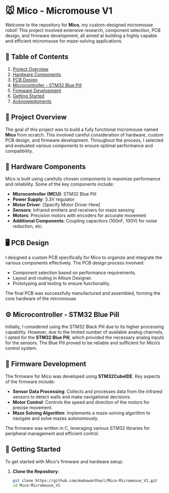 # 🐭 Mico - Micromouse V1

Welcome to the repository for **Mico**, my custom-designed micromouse robot! This project involved extensive research, component selection, PCB design, and firmware development, all aimed at building a highly capable and efficient micromouse for maze-solving applications.

## 📑 Table of Contents

1. [Project Overview](#project-overview)
2. [Hardware Components](#hardware-components)
3. [PCB Design](#pcb-design)
4. [Microcontroller - STM32 Blue Pill](#microcontroller---stm32-blue-pill)
5. [Firmware Development](#firmware-development)
6. [Getting Started](#getting-started)
7. [Acknowledgments](#acknowledgments)

## 📝 Project Overview

The goal of this project was to build a fully functional micromouse named **Mico** from scratch. This involved careful consideration of hardware, custom PCB design, and firmware development. Throughout the process, I selected and evaluated various components to ensure optimal performance and compatibility.

## 🔧 Hardware Components

Mico is built using carefully chosen components to maximize performance and reliability. Some of the key components include:

- **Microcontroller (MCU)**: STM32 Blue Pill
- **Power Supply**: 3.3V regulator
- **Motor Driver**: [Specify Motor Driver Here]
- **Sensors**: Infrared emitters and receivers for maze sensing
- **Motors**: Precision motors with encoders for accurate movement
- **Additional Components**: Coupling capacitors (100nF, 100V) for noise reduction, etc.

## 🖥️ PCB Design

I designed a custom PCB specifically for Mico to organize and integrate the various components effectively. The PCB design process involved:

- Component selection based on performance requirements.
- Layout and routing in Altium Designer.
- Prototyping and testing to ensure functionality.

The final PCB was successfully manufactured and assembled, forming the core hardware of the micromouse.

## ⚙️ Microcontroller - STM32 Blue Pill

Initially, I considered using the STM32 Black Pill due to its higher processing capability. However, due to the limited number of available analog channels, I opted for the **STM32 Blue Pill**, which provided the necessary analog inputs for the sensors. The Blue Pill proved to be reliable and sufficient for Mico’s control system.

## 📝 Firmware Development

The firmware for Mico was developed using **STM32CubeIDE**. Key aspects of the firmware include:

- **Sensor Data Processing**: Collects and processes data from the infrared sensors to detect walls and make navigational decisions.
- **Motor Control**: Controls the speed and direction of the motors for precise movement.
- **Maze Solving Algorithm**: Implements a maze-solving algorithm to navigate and solve mazes autonomously.

The firmware was written in C, leveraging various STM32 libraries for peripheral management and efficient control.

## 🚀 Getting Started

To get started with Mico's firmware and hardware setup:

1. **Clone the Repository**:
   ```bash
   git clone https://github.com/maduwanthasl/Mico-Micromouse_V1.git
   cd Mico-Micromouse_V1

